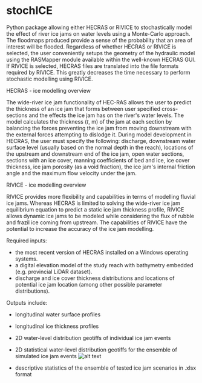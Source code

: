 # stochICE

Python package allowing either HECRAS or RIVICE to stochastically model the effect of river ice jams on water levels using a Monte-Carlo approach. The floodmaps produced provide a sense of the probability that an area of interest will be flooded.
Regardless of whether HECRAS or RIVICE is selected, the user conveniently setups the geometry of the hydraulic model using the RASMapper module available within the well-known HECRAS GUI. If RIVICE is selected, HECRAS files are translated into the file formats required by RIVICE. This greatly decreases the time necessary to perform stochastic modelling using RIVICE.

HECRAS - ice modelling overview

The wide-river ice jam functionality of HEC-RAS allows the user to predict the thickness of an ice jam that forms between user specified cross-sections and the effects the ice jam has on the river's water levels. The model calculates the thickness ($t$, m) of the jam at each section by balancing the forces preventing the ice jam from moving downstream with the external forces attempting to dislodge it. During model development in HECRAS, the user must specify the following: discharge, downstream water surface level (usually based on the normal depth in the reach), locations of the upstream and downstream end of the ice jam, open water sections, sections with an ice cover, manning coefficients of bed and ice, ice cover thickness, ice jam porosity (as a void fraction), the ice jam's internal friction angle and the maximum flow velocity under the jam.

RIVICE - ice modelling overview

RIVICE provides more flexibility and capabilities in terms of modelling fluvial ice jams. Whereas HECRAS is limited to solving the wide-river ice jam equilibrium equation to predict a static ice jam thickness profile, RIVICE allows dynamic ice jams to be modeled while considering the flux of rubble and frazil ice coming from upstream. The capabilities of RIVICE have the potential to increase the accuracy of the ice jam modelling. 

Required inputs:

- the most recent version of HECRAS installed on a Windows operating systems.
- a digital elevation model of the study reach with bathymetry embedded (e.g. provincial LiDAR dataset).
- discharge and ice cover thickness distributions and locations of potential ice jam location (among other possible parameter distributions). 

Outputs include: 

- longitudinal water surface profiles
- longitudinal ice thickness profiles  
- 2D water-level distribution geotiffs of individual ice jam events
- 2D statistical water-level distribution geotiffs for the ensemble of simulated ice jam events
![alt text](https://github.com/GREAUS-code/stochICE/imgs/stochMapExample.jpg?raw=true)

- descriptive statistics of the ensemble of tested ice jam scenarios in .xlsx format

